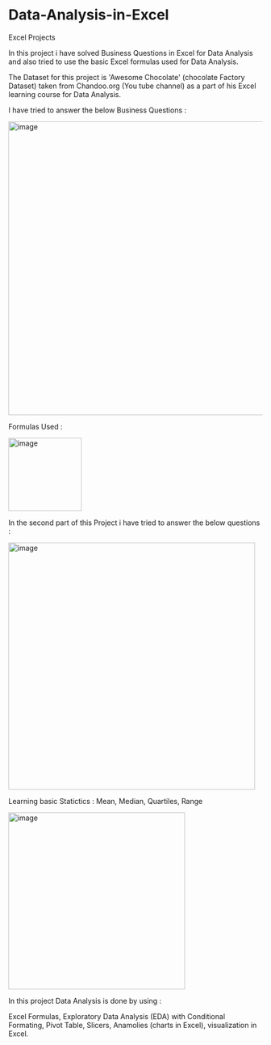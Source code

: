 # Data-Analysis-in-Excel
Excel Projects

In this project i have solved Business Questions in Excel for Data Analysis and also tried to use the basic Excel formulas used for Data Analysis. 

The Dataset for this project is 'Awesome Chocolate' (chocolate Factory Dataset) taken from Chandoo.org (You tube channel) as a part of his Excel learning course for Data Analysis.

I have tried to answer the below Business Questions : 




<img width="581" alt="image" src="https://github.com/PayalGarg1201/Data-Analysis-in-Excel/assets/133757186/6e3b15b9-05ee-4a51-bcfa-fbdc51b05b62">




Formulas Used :



<img width="145" alt="image" src="https://github.com/PayalGarg1201/Data-Analysis-in-Excel/assets/133757186/7e1bd572-063a-422a-ab0c-11c17c0e46cb">









In the second part of this Project i have tried to answer the below questions : 


<img width="489" alt="image" src="https://github.com/PayalGarg1201/Data-Analysis-in-Excel/assets/133757186/00d5400e-8e18-4d6e-bf48-fc648c7e7df3">
















Learning basic Statictics : Mean, Median, Quartiles, Range




<img width="350" alt="image" src="https://github.com/PayalGarg1201/Data-Analysis-in-Excel/assets/133757186/657ded1c-cfb5-4252-8533-44e400f3a4bc">












In this project Data Analysis is done by using :

Excel Formulas, Exploratory Data Analysis (EDA) with Conditional Formating, Pivot Table, Slicers, Anamolies (charts in Excel), visualization in Excel.

















































































































































